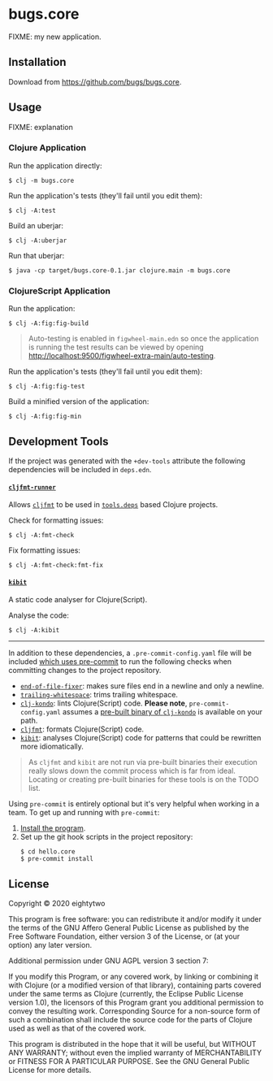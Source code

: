 # bugs.core

FIXME: my new application.

## Installation

Download from https://github.com/bugs/bugs.core.

## Usage

FIXME: explanation

### Clojure Application

Run the application directly:

    $ clj -m bugs.core

Run the application's tests (they'll fail until you edit them):

    $ clj -A:test

Build an uberjar:

    $ clj -A:uberjar

Run that uberjar:

    $ java -cp target/bugs.core-0.1.jar clojure.main -m bugs.core

### ClojureScript Application

Run the application:

    $ clj -A:fig:fig-build

> Auto-testing is enabled in `figwheel-main.edn` so once the application is running the test results can be viewed by opening [http://localhost:9500/figwheel-extra-main/auto-testing](http://localhost:9500/figwheel-extra-main/auto-testing).

Run the application's tests (they'll fail until you edit them):

    $ clj -A:fig:fig-test

Build a minified version of the application:

    $ clj -A:fig:fig-min

## Development Tools

If the project was generated with the `+dev-tools` attribute the following dependencies will be included in `deps.edn`.

#### [`cljfmt-runner`](https://github.com/JamesLaverack/cljfmt-runner)
Allows [`cljfmt`](https://github.com/weavejester/cljfmt) to be used in [`tools.deps`](https://clojure.org/reference/deps_and_cli) based Clojure projects.

Check for formatting issues:
```shell script
$ clj -A:fmt-check
```

Fix formatting issues:
```shell script
$ clj -A:fmt-check:fmt-fix
```

#### [`kibit`](https://github.com/jonase/kibit)
A static code analyser for Clojure(Script).

Analyse the code:
```shell script
$ clj -A:kibit
```
---

In addition to these dependencies, a `.pre-commit-config.yaml` file will be included [which uses pre-commit](https://pre-commit.com/) to run the following checks when committing changes to the project repository.

* [`end-of-file-fixer`](https://github.com/pre-commit/pre-commit-hooks#end-of-file-fixer): makes sure files end in a newline and only a newline.
* [`trailing-whitespace`](https://github.com/pre-commit/pre-commit-hooks#trailing-whitespace): trims trailing whitespace.
* [`clj-kondo`](https://github.com/borkdude/clj-kondo): lints Clojure(Script) code. **Please note**, `pre-commit-config.yaml` assumes a [pre-built binary of `clj-kondo`](https://github.com/borkdude/clj-kondo/blob/master/doc/install.md#installation) is available on your path.
* [`cljfmt`](https://github.com/weavejester/cljfmt): formats Clojure(Script) code.
* [`kibit`](https://github.com/jonase/kibit): analyses Clojure(Script) code for patterns that could be rewritten more idiomatically.

> As `cljfmt` and `kibit` are not run via pre-built binaries their execution really slows down the commit process which is far from ideal. Locating or creating pre-built binaries for these tools is on the TODO list.

Using `pre-commit` is entirely optional but it's very helpful when working in a team. To get up and running with `pre-commit`:
1. [Install the program](https://pre-commit.com/#install).
2. Set up the git hook scripts in the project repository:
    ```shell script
    $ cd hello.core
    $ pre-commit install
    ```

## License

Copyright © 2020 eightytwo

This program is free software: you can redistribute it and/or modify it under the terms of the GNU Affero General Public License as published by the Free Software Foundation, either version 3 of the License, or (at your option) any later version.

Additional permission under GNU AGPL version 3 section 7:

If you modify this Program, or any covered work, by linking or combining it with Clojure (or a modified version of that library), containing parts covered under the same terms as Clojure (currently, the Eclipse Public License version 1.0), the licensors of this Program grant you additional permission to convey the resulting work. Corresponding Source for a non-source form of such a combination shall include the source code for the parts of Clojure used as well as that of the covered work.

This program is distributed in the hope that it will be useful, but WITHOUT ANY WARRANTY; without even the implied warranty of MERCHANTABILITY or FITNESS FOR A PARTICULAR PURPOSE. See the GNU General Public License for more details.
